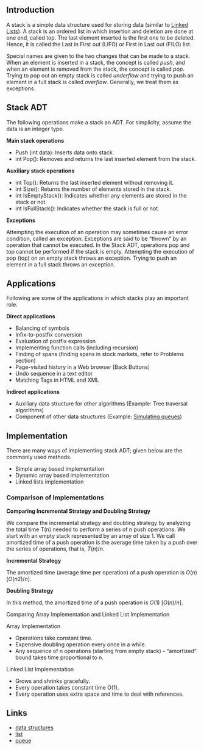 ## Introduction

A stack is a simple data structure used for storing data (similar to [Linked Lists](/docs/CS/Algorithms/linked-list.md)).
A stack is an ordered list in which insertion and deletion are done at one end, called top. 
The last element inserted is the first one to be deleted.
Hence, it is called the Last in First out (LIFO) or First in Last out (FILO) list.

Special names are given to the two changes that can be made to a stack. 
When an element is inserted in a stack, the concept is called *push*, and when an element is removed from the stack, the concept is called *pop*.
Trying to pop out an empty stack is called *underflow* and trying to push an element in a full stack is called *overflow*.
Generally, we treat them as exceptions.


## Stack ADT

The following operations make a stack an ADT.
For simplicity, assume the data is an integer type.

**Main stack operations**

- Push (int data): Inserts data onto stack.
- int Pop(): Removes and returns the last inserted element from the stack.

**Auxiliary stack operations**

- int Top(): Returns the last inserted element without removing it.
- int Size(): Returns the number of elements stored in the stack.
- int IsEmptyStack(): Indicates whether any elements are stored in the stack or not.
- int IsFullStack(): Indicates whether the stack is full or not.

**Exceptions**

Attempting the execution of an operation may sometimes cause an error condition, called an exception.
Exceptions are said to be “thrown” by an operation that cannot be executed.
In the Stack ADT, operations pop and top cannot be performed if the stack is empty. Attempting the execution of pop (top) on an empty stack throws an exception.
Trying to push an element in a full stack throws an exception.

## Applications

Following are some of the applications in which stacks play an important role.

**Direct applications**

- Balancing of symbols
- Infix-to-postfix conversion
- Evaluation of postfix expression
- Implementing function calls (including recursion)
- Finding of spans (finding spans in stock markets, refer to Problems section)
- Page-visited history in a Web browser [Back Buttons]
- Undo sequence in a text editor
- Matching Tags in HTML and XML

**Indirect applications**

- Auxiliary data structure for other algorithms (Example: Tree traversal algorithms)
- Component of other data structures (Example: [Simulating queues]())

## Implementation

There are many ways of implementing stack ADT; given below are the commonly used methods.

- Simple array based implementation
- Dynamic array based implementation
- Linked lists implementation

### Comparison of Implementations

**Comparing Incremental Strategy and Doubling Strategy**

We compare the incremental strategy and doubling strategy by analyzing the total time T(n) needed to perform a series of n push operations.
We start with an empty stack represented by an array of size 1.
We call amortized time of a push operation is the average time taken by a push over the series of operations, that is, $T(n)/n$.

**Incremental Strategy**

The amortized time (average time per operation) of a push operation is $O(n)$ $[O(n2)/n]$.

**Doubling Strategy**

In this method, the amortized time of a push operation is $O(1)$ $[O(n)/n]$.

Comparing Array Implementation and Linked List Implementation

Array Implementation

- Operations take constant time.
- Expensive doubling operation every once in a while.
- Any sequence of n operations (starting from empty stack) - “amortized” bound takes time proportional to n.

Linked List Implementation

- Grows and shrinks gracefully.
- Every operation takes constant time O(1).
- Every operation uses extra space and time to deal with references.

## Links

- [data structures](/docs/CS/Algorithms/Algorithms.md?id=data-structures)
- [list](/docs/CS/Algorithms/list.md)
- [queue](/docs/CS/Algorithms/queue.md)
